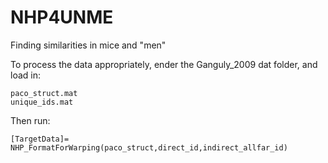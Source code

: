 # NHP4UNME
Finding similarities in mice and "men"


To process the data appropriately, ender the Ganguly_2009 dat folder, and load in:

```
paco_struct.mat
unique_ids.mat
```

Then run:

```
[TargetData]= NHP_FormatForWarping(paco_struct,direct_id,indirect_allfar_id)
```
